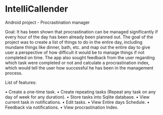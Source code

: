 # IntelliCallender
Android project - Procrastination manager

Goal: It has been shown that procrastination can be managed significantly if every hour of the day has been already been planned out.  The goal of the project was to create a list of things to do in the entire day, including mundane things like dinner, bath, etc. and map out the entire day to give user a perspective of how difficult it would be to manage things if not completed on time. The app also sought feedback from the user regarding which task were completed or not and calculate a procrastination index, which would tell the user how successful he has been in the management process.  

List of features:

•	Create a one-time task.
•	Create repeating tasks (Repeat any task on any day of week for any duration). 
•	Store tasks into Sqlite database.
•	View current task in notifications.
•	Edit tasks. 
•	View Entire days Schedule. 
•	Feedback via notifications. 
•	View procrastination Index.

